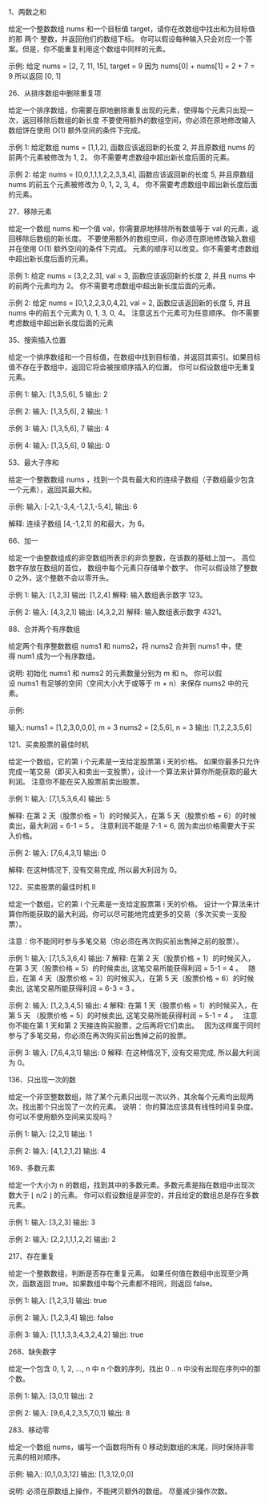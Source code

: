 1、两数之和

  给定一个整数数组 nums 和一个目标值 target，请你在改数组中找出和为目标值的那 两个 整数，并返回他们的数组下标。
  你可以假设每种输入只会对应一个答案。但是，你不能重复利用这个数组中同样的元素。

  示例:
  给定 nums = [2, 7, 11, 15], target = 9
  因为 nums[0] + nums[1] = 2 + 7 = 9
  所以返回 [0, 1]

26、从排序数组中删除重复项

  给定一个排序数组，你需要在原地删除重复出现的元素，使得每个元素只出现一次，返回移除后数组的新长度
  不要使用额外的数组空间，你必须在原地修改输入数组饼在使用 O(1) 额外空间的条件下完成。

  示例 1:
  给定数组 nums = [1,1,2],
  函数应该返回新的长度 2, 并且原数组 nums 的前两个元素被修改为 1, 2。
  你不需要考虑数组中超出新长度后面的元素。

  示例 2:
  给定 nums = [0,0,1,1,1,2,2,3,3,4],
  函数应该返回新的长度 5, 并且原数组 nums 的前五个元素被修改为 0, 1, 2, 3, 4。
  你不需要考虑数组中超出新长度后面的元素。

27、移除元素

  给定一个数组 nums 和一个值 val，你需要原地移除所有数值等于 val 的元素，返回移除后数组的新长度。
  不要使用额外的数组空间，你必须在原地修改输入数组并在使用 O(1) 额外空间的条件下完成。
  元素的顺序可以改变。你不需要考虑数组中超出新长度后面的元素。

  示例 1:
  给定 nums = [3,2,2,3], val = 3,
  函数应该返回新的长度 2, 并且 nums 中的前两个元素均为 2。
  你不需要考虑数组中超出新长度后面的元素。

  示例 2:
  给定 nums = [0,1,2,2,3,0,4,2], val = 2,
  函数应该返回新的长度 5, 并且 nums 中的前五个元素为 0, 1, 3, 0, 4。
  注意这五个元素可为任意顺序。
  你不需要考虑数组中超出新长度后面的元素

35、搜索插入位置

  给定一个排序数组和一个目标值，在数组中找到目标值，并返回其索引。如果目标值不存在于数组中，返回它将会被按顺序插入的位置。
  你可以假设数组中无重复元素。

  示例 1:
  输入: [1,3,5,6], 5
  输出: 2

  示例 2:
  输入: [1,3,5,6], 2
  输出: 1

  示例 3:
  输入: [1,3,5,6], 7
  输出: 4

  示例 4:
  输入: [1,3,5,6], 0
  输出: 0

53、最大子序和

  给定一个整数数组 nums ，找到一个具有最大和的连续子数组（子数组最少包含一个元素），返回其最大和。

  示例:
  输入: [-2,1,-3,4,-1,2,1,-5,4],
  输出: 6

  解释: 连续子数组 [4,-1,2,1] 的和最大，为 6。

66、加一

  给定一个由整数组成的非空数组所表示的非负整数，在该数的基础上加一。
  高位数字存放在数组的首位， 数组中每个元素只存储单个数字。
  你可以假设除了整数 0 之外，这个整数不会以零开头。

  示例 1:
  输入: [1,2,3]
  输出: [1,2,4]
  解释: 输入数组表示数字 123。

  示例 2:
  输入: [4,3,2,1]
  输出: [4,3,2,2]
  解释: 输入数组表示数字 4321。

88、合并两个有序数组

  给定两个有序整数数组 nums1 和 nums2，将 nums2 合并到 nums1 中，使得 num1 成为一个有序数组。

  说明:
  初始化 nums1 和 nums2 的元素数量分别为 m 和 n。
  你可以假设 nums1 有足够的空间（空间大小大于或等于 m + n）来保存 nums2 中的元素。

  示例:

  输入:
  nums1 = [1,2,3,0,0,0], m = 3
  nums2 = [2,5,6],       n = 3
  输出: [1,2,2,3,5,6]

121、买卖股票的最佳时机

  给定一个数组，它的第 i 个元素是一支给定股票第 i 天的价格。
  如果你最多只允许完成一笔交易（即买入和卖出一支股票），设计一个算法来计算你所能获取的最大利润。
  注意你不能在买入股票前卖出股票。

  示例 1:
  输入: [7,1,5,3,6,4]
  输出: 5

  解释: 在第 2 天（股票价格 = 1）的时候买入，在第 5 天（股票价格 = 6）的时候卖出，最大利润 = 6-1 = 5 。
        注意利润不能是 7-1 = 6, 因为卖出价格需要大于买入价格。

  示例 2:
  输入: [7,6,4,3,1]
  输出: 0

  解释: 在这种情况下, 没有交易完成, 所以最大利润为 0。

122、买卖股票的最佳时机 II

  给定一个数组，它的第 i 个元素是一支给定股票第 i 天的价格。
  设计一个算法来计算你所能获取的最大利润。你可以尽可能地完成更多的交易（多次买卖一支股票）。

  注意：你不能同时参与多笔交易（你必须在再次购买前出售掉之前的股票）。

  示例 1:
  输入: [7,1,5,3,6,4]
  输出: 7
  解释: 在第 2 天（股票价格 = 1）的时候买入，在第 3 天（股票价格 = 5）的时候卖出, 这笔交易所能获得利润 = 5-1 = 4 。
       随后，在第 4 天（股票价格 = 3）的时候买入，在第 5 天（股票价格 = 6）的时候卖出, 这笔交易所能获得利润 = 6-3 = 3 。

  示例 2:
  输入: [1,2,3,4,5]
  输出: 4
  解释: 在第 1 天（股票价格 = 1）的时候买入，在第 5 天 （股票价格 = 5）的时候卖出, 这笔交易所能获得利润 = 5-1 = 4 。
       注意你不能在第 1 天和第 2 天接连购买股票，之后再将它们卖出。
       因为这样属于同时参与了多笔交易，你必须在再次购买前出售掉之前的股票。

  示例 3:
  输入: [7,6,4,3,1]
  输出: 0
  解释: 在这种情况下, 没有交易完成, 所以最大利润为 0。

136、只出现一次的数

  给定一个非空整数数组，除了某个元素只出现一次以外，其余每个元素均出现两次。找出那个只出现了一次的元素。
  说明：
  你的算法应该具有线性时间复杂度。 你可以不使用额外空间来实现吗？

  示例 1:
  输入: [2,2,1]
  输出: 1

  示例 2:
  输入: [4,1,2,1,2]
  输出: 4

169、多数元素

  给定一个大小为 n 的数组，找到其中的多数元素。多数元素是指在数组中出现次数大于 ⌊ n/2 ⌋ 的元素。
  你可以假设数组是非空的，并且给定的数组总是存在多数元素。

  示例 1:
  输入: [3,2,3]
  输出: 3

  示例 2:
  输入: [2,2,1,1,1,2,2]
  输出: 2

217、存在重复

  给定一个整数数组，判断是否存在重复元素。
  如果任何值在数组中出现至少两次，函数返回 true。如果数组中每个元素都不相同，则返回 false。

  示例 1:
  输入: [1,2,3,1]
  输出: true

  示例 2:
  输入: [1,2,3,4]
  输出: false

  示例 3:
  输入: [1,1,1,3,3,4,3,2,4,2]
  输出: true

268、缺失数字

给定一个包含 0, 1, 2, ..., n 中 n 个数的序列，找出 0 .. n 中没有出现在序列中的那个数。

  示例 1:
  输入: [3,0,1]
  输出: 2

  示例 2:
  输入: [9,6,4,2,3,5,7,0,1]
  输出: 8

283、移动零

  给定一个数组 nums，编写一个函数将所有 0 移动到数组的末尾，同时保持非零元素的相对顺序。

  示例:
  输入: [0,1,0,3,12]
  输出: [1,3,12,0,0]

  说明:
  必须在原数组上操作，不能拷贝额外的数组。
  尽量减少操作次数。
